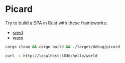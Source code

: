# Picard

Try to build a SPA in Rust with these frameworks:

- [seed](https://seed-rs.org/)
- [warp](https://github.com/seanmonstar/warp)

```bash
cargo clean && cargo build && ./target/debug/picard
```

```bash
curl -i http://localhost:3030/hello/world
```
